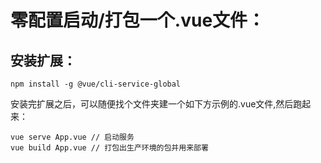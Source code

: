 # 零配置启动/打包一个.vue文件：
## 安装扩展：
```
npm install -g @vue/cli-service-global
```
安装完扩展之后，可以随便找个文件夹建一个如下方示例的.vue文件,然后跑起来：
```
vue serve App.vue // 启动服务
vue build App.vue // 打包出生产环境的包并用来部署
```
